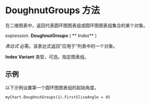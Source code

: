 
# DoughnutGroups 方法

在二维图表中，返回代表圆环图图表组或圆环图图表组集合的某个对象。

 _expression_. **DoughnutGroups** ( ** _Index_** )

 _表达式_ 必需。该表达式返回"应用于"列表中的一个对象。

 **Index** **Variant** 类型，可选。指定图表组。

## 示例

以下示例设置第一个圆环图图表组的起始角度。


```
myChart.DoughnutGroups(1).FirstSliceAngle = 45
```

